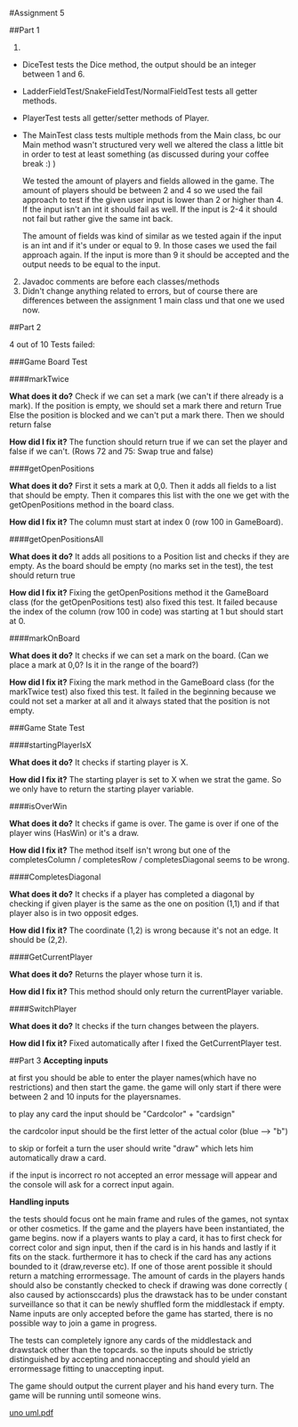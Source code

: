 

#Assignment 5

##Part 1

1.
- DiceTest tests the Dice method, the output should be an integer between 1 and 6.
- LadderFieldTest/SnakeFieldTest/NormalFieldTest tests all getter methods. 
- PlayerTest tests all getter/setter methods of Player.
- The MainTest class tests multiple methods from the Main class, bc our Main method wasn't 
    structured very well we altered the class a little bit in order to test at least something
    (as discussed during your coffee break :) )
    
    We tested the amount of players and fields allowed in the game.
    The amount of players should be between 2 and 4 so we used the fail approach to test if 
    the given user input is lower than 2 or higher than 4. If the input isn't an int it should fail as well.
    If the input is 2-4 it should not fail but rather give the same int back.
    
    The amount of fields was kind of similar as we tested again if the input is an int and 
    if it's under or equal to 9. In those cases we used the fail approach again.
    If the input is more than 9 it should be accepted and the output needs to be equal to the input.
    
2. Javadoc comments are before each classes/methods
3. Didn't change anything related to errors, but of course there are differences
   between the assignment 1 main class und that one we used now.

##Part 2

4 out of 10 Tests failed:

###Game Board Test

####markTwice

__What does it do?__
Check if we can set a mark (we can't if there already is a mark).
If the position is empty, we should set a mark there and return True
Else the position is blocked and we can't put a mark there. Then we should return false

__How did I fix it?__
The function should return true if we can set the player and false if we can't. 
(Rows 72 and 75: Swap true and false)


####getOpenPositions

__What does it do?__
First it sets a mark at 0,0. Then it adds all fields to a list that should be empty.
Then it compares this list with the one we get with the getOpenPositions method in the
board class.


__How did I fix it?__
The column must start at index 0 (row 100 in GameBoard).

####getOpenPositionsAll

__What does it do?__
It adds all positions to a Position list and checks if they are empty.
As the board should be empty (no marks set in the test), the test should return true

__How did I fix it?__
Fixing the getOpenPositions method it the GameBoard class (for the getOpenPositions 
test) also fixed this test. It failed because the index of the column (row 100 in code) 
was starting at 1 but should start at 0.

####markOnBoard

__What does it do?__
It checks if we can set a mark on the board. 
(Can we place a mark at 0,0? Is it in the range of the board?)

__How did I fix it?__
Fixing the mark method in the GameBoard class (for the markTwice test) also fixed this test. 
It failed in the beginning because we could not set a marker at all and it always stated 
that the position is not empty.

###Game State Test

####startingPlayerIsX

__What does it do?__
It checks if starting player is X. 

__How did I fix it?__
The starting player is set to X when we strat the game. So we only have to return the 
starting player variable.

####isOverWin

__What does it do?__
It checks if game is over. The game is over if one of the player wins (HasWin) or it's a draw. 

__How did I fix it?__
The method itself isn't wrong but one of the completesColumn / 
completesRow / completesDiagonal seems to be wrong.

####CompletesDiagonal

__What does it do?__
It checks if a player has completed a diagonal by checking if given player is the same as 
the one on position (1,1) and if that player also is in two opposit edges.

__How did I fix it?__
The coordinate (1,2) is wrong because it's not an edge. It should be (2,2).

####GetCurrentPlayer

__What does it do?__
Returns the player whose turn it is.

__How did I fix it?__
This method should only return the currentPlayer variable.

####SwitchPlayer

__What does it do?__
It checks if the turn changes between the players.

__How did I fix it?__
Fixed automatically after I fixed the GetCurrentPlayer test.





##Part 3
__Accepting inputs__

at first you should be able to enter the player names(which have no restrictions) and then start the game. the game will only start if there were between 2 and 10 inputs for the playersnames. 

to play any card the input should be "Cardcolor" + "cardsign"

the cardcolor input should be the first letter of the actual color (blue --> "b")

to skip or forfeit a turn the user should write "draw" which lets him automatically draw a card.

if the input is incorrect ro not accepted an error message will appear and the console will ask for a correct input again.

__Handling inputs__

the tests should focus ont he main frame and rules of the games, not syntax or other cosmetics. If the game and the players have been instantiated, the game begins. now if a players wants to play a card, it has to first check for correct color and sign input, then if the card is in his hands and lastly if it fits on the stack. furthermore it has to check if the card has any actions bounded to it (draw,reverse etc). If one of those arent possible it should return a matching errormessage. The amount of cards in the players hands should also be constantly checked to check if drawing was done correctly ( also caused by actionsccards) plus the drawstack has to be under constant surveillance so that it can be newly shuffled form the middlestack if empty. Name inputs are only accepted before the game has started, there is no possible way to join a game in progress.

The tests can completely ignore any cards of the middlestack and drawstack other than the topcards.
so the inputs should be strictly distinguished by accepting and nonaccepting and should yield an errormessage fitting to unaccepting input.

The game should output the current player and his hand every turn. The game will be running until someone wins.




[uno uml.pdf](https://github.com/alschau/BINF4241-group31/files/3960861/uno.uml.pdf)
